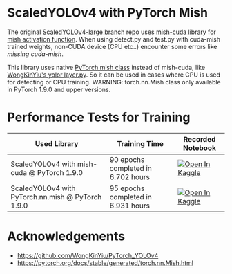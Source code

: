 
# ScaledYOLOv4 with PyTorch Mish

The original [ScaledYOLOv4-large branch](https://github.com/WongKinYiu/ScaledYOLOv4 "ScaledYOLOv4-large branch") repo uses [mish-cuda library](https://github.com/thomasbrandon/mish-cuda "mish-cuda library") for [mish activation function](https://arxiv.org/abs/1908.08681 "mish activation function"). 
When using detect.py and test.py with cuda-mish trained weights, non-CUDA device (CPU etc..) encounter some errors like *missing cuda-mish*.

This library uses native [PyTorch mish class](https://pytorch.org/docs/stable/generated/torch.nn.Mish.html "Pytorch mish class") instead of mish-cuda, like [WongKinYiu's yolor layer.py](https://github.com/WongKinYiu/yolor/blob/main/utils/layers.py "WongKinYiu's yolor layer.py"). So it can be used in cases where CPU is used for detecting or CPU training.
WARNING: torch.nn.Mish class only available in PyTorch 1.9.0 and upper versions.

# Performance Tests for Training

Used Library | Training Time | Recorded Notebook
------------- | ------------- | -------------
ScaledYOLOv4 with mish-cuda @ PyTorch 1.9.0 | 90 epochs completed in 6.702 hours | <a href="https://www.kaggle.com/mesih5/mikro-basic-aug-scaledyolov4-largebranch-torcmish?scriptVersionId=67554906"><img src="https://kaggle.com/static/images/open-in-kaggle.svg" alt="Open In Kaggle"></a>
ScaledYOLOv4 with PyTorch.nn.mish @ PyTorch 1.9.0 | 95 epochs completed in 6.931 hours | <a href="https://www.kaggle.com/mesih5/mikro-basic-aug-scaledyolov4-largebranch-mishcuda?scriptVersionId=67617790"><img src="https://kaggle.com/static/images/open-in-kaggle.svg" alt="Open In Kaggle"></a>


# Acknowledgements

- https://github.com/WongKinYiu/PyTorch_YOLOv4
- https://pytorch.org/docs/stable/generated/torch.nn.Mish.html